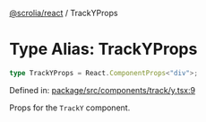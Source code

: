 [@scrolia/react](../README.md) / TrackYProps

# Type Alias: TrackYProps

```ts
type TrackYProps = React.ComponentProps<"div">;
```

Defined in: [package/src/components/track/y.tsx:9](https://github.com/scrolia/react/blob/61b524f246cf60e1977c5e1c1f237c9b0c4c8ba2/package/src/components/track/y.tsx#L9)

Props for the `TrackY` component.
